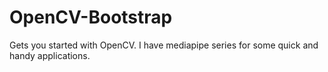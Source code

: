 # OpenCV-Bootstrap
Gets you started with OpenCV.
I have mediapipe series for some quick and handy applications.
